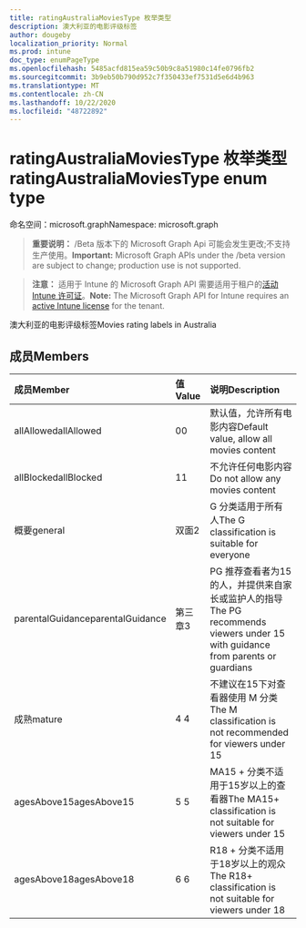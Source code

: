 ```yaml
---
title: ratingAustraliaMoviesType 枚举类型
description: 澳大利亚的电影评级标签
author: dougeby
localization_priority: Normal
ms.prod: intune
doc_type: enumPageType
ms.openlocfilehash: 5485acfd815ea59c50b9c8a51980c14fe0796fb2
ms.sourcegitcommit: 3b9eb50b790d952c7f350433ef7531d5e6d4b963
ms.translationtype: MT
ms.contentlocale: zh-CN
ms.lasthandoff: 10/22/2020
ms.locfileid: "48722892"
---
```

# <a name="ratingaustraliamoviestype-enum-type"></a><span data-ttu-id="ac399-103">ratingAustraliaMoviesType 枚举类型</span><span class="sxs-lookup"><span data-stu-id="ac399-103">ratingAustraliaMoviesType enum type</span></span>

<span data-ttu-id="ac399-104">命名空间：microsoft.graph</span><span class="sxs-lookup"><span data-stu-id="ac399-104">Namespace: microsoft.graph</span></span>

> <span data-ttu-id="ac399-105">**重要说明：** /Beta 版本下的 Microsoft Graph Api 可能会发生更改;不支持生产使用。</span><span class="sxs-lookup"><span data-stu-id="ac399-105">**Important:** Microsoft Graph APIs under the /beta version are subject to change; production use is not supported.</span></span>

> <span data-ttu-id="ac399-106">**注意：** 适用于 Intune 的 Microsoft Graph API 需要适用于租户的[活动 Intune 许可证](https://go.microsoft.com/fwlink/?linkid=839381)。</span><span class="sxs-lookup"><span data-stu-id="ac399-106">**Note:** The Microsoft Graph API for Intune requires an [active Intune license](https://go.microsoft.com/fwlink/?linkid=839381) for the tenant.</span></span>

<span data-ttu-id="ac399-107">澳大利亚的电影评级标签</span><span class="sxs-lookup"><span data-stu-id="ac399-107">Movies rating labels in Australia</span></span>

## <a name="members"></a><span data-ttu-id="ac399-108">成员</span><span class="sxs-lookup"><span data-stu-id="ac399-108">Members</span></span>
|<span data-ttu-id="ac399-109">成员</span><span class="sxs-lookup"><span data-stu-id="ac399-109">Member</span></span>|<span data-ttu-id="ac399-110">值</span><span class="sxs-lookup"><span data-stu-id="ac399-110">Value</span></span>|<span data-ttu-id="ac399-111">说明</span><span class="sxs-lookup"><span data-stu-id="ac399-111">Description</span></span>|
|:---|:---|:---|
|<span data-ttu-id="ac399-112">allAllowed</span><span class="sxs-lookup"><span data-stu-id="ac399-112">allAllowed</span></span>|<span data-ttu-id="ac399-113">0</span><span class="sxs-lookup"><span data-stu-id="ac399-113">0</span></span>|<span data-ttu-id="ac399-114">默认值，允许所有电影内容</span><span class="sxs-lookup"><span data-stu-id="ac399-114">Default value, allow all movies content</span></span>|
|<span data-ttu-id="ac399-115">allBlocked</span><span class="sxs-lookup"><span data-stu-id="ac399-115">allBlocked</span></span>|<span data-ttu-id="ac399-116">1</span><span class="sxs-lookup"><span data-stu-id="ac399-116">1</span></span>|<span data-ttu-id="ac399-117">不允许任何电影内容</span><span class="sxs-lookup"><span data-stu-id="ac399-117">Do not allow any movies content</span></span>|
|<span data-ttu-id="ac399-118">概要</span><span class="sxs-lookup"><span data-stu-id="ac399-118">general</span></span>|<span data-ttu-id="ac399-119">双面</span><span class="sxs-lookup"><span data-stu-id="ac399-119">2</span></span>|<span data-ttu-id="ac399-120">G 分类适用于所有人</span><span class="sxs-lookup"><span data-stu-id="ac399-120">The G classification is suitable for everyone</span></span>|
|<span data-ttu-id="ac399-121">parentalGuidance</span><span class="sxs-lookup"><span data-stu-id="ac399-121">parentalGuidance</span></span>|<span data-ttu-id="ac399-122">第三章</span><span class="sxs-lookup"><span data-stu-id="ac399-122">3</span></span>|<span data-ttu-id="ac399-123">PG 推荐查看者为15的人，并提供来自家长或监护人的指导</span><span class="sxs-lookup"><span data-stu-id="ac399-123">The PG recommends viewers under 15 with guidance from parents or guardians</span></span>|
|<span data-ttu-id="ac399-124">成熟</span><span class="sxs-lookup"><span data-stu-id="ac399-124">mature</span></span>|<span data-ttu-id="ac399-125">4 </span><span class="sxs-lookup"><span data-stu-id="ac399-125">4</span></span>|<span data-ttu-id="ac399-126">不建议在15下对查看器使用 M 分类</span><span class="sxs-lookup"><span data-stu-id="ac399-126">The M classification is not recommended for viewers under 15</span></span>|
|<span data-ttu-id="ac399-127">agesAbove15</span><span class="sxs-lookup"><span data-stu-id="ac399-127">agesAbove15</span></span>|<span data-ttu-id="ac399-128">5 </span><span class="sxs-lookup"><span data-stu-id="ac399-128">5</span></span>|<span data-ttu-id="ac399-129">MA15 + 分类不适用于15岁以上的查看器</span><span class="sxs-lookup"><span data-stu-id="ac399-129">The MA15+ classification is not suitable for viewers under 15</span></span>|
|<span data-ttu-id="ac399-130">agesAbove18</span><span class="sxs-lookup"><span data-stu-id="ac399-130">agesAbove18</span></span>|<span data-ttu-id="ac399-131">6 </span><span class="sxs-lookup"><span data-stu-id="ac399-131">6</span></span>|<span data-ttu-id="ac399-132">R18 + 分类不适用于18岁以上的观众</span><span class="sxs-lookup"><span data-stu-id="ac399-132">The R18+ classification is not suitable for viewers under 18</span></span>|





